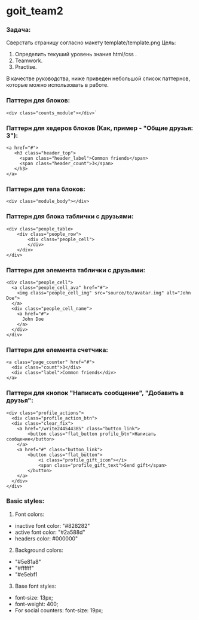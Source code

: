  # goit_team2
### Задача:
Сверстать страницу согласно макету template/template.png
Цель:
1. Определить текуший уровень знания html/css .
2. Teamwork.
3. Practise.

В качестве руководства, ниже приведен небольшой список паттернов, которые можно использовать в работе.


### Паттерн для блоков:
```
<div class="counts_module"></div>`
```
### Паттерн для хедеров блоков (Как, пример - "Общие друзья: 3"):
```
<a href="#">
   <h3 class="header_top">
     <span class="header_label">Common friends</span>
     <span class="header_count">3</span>
   </h3>
</a>
```
### Паттерн для тела блоков:
```
<div class="module_body"></div>
```
### Паттерн для блока таблички с друзьями:
```
<div class="people_table>
    <div class="people_row">
        <div class="people_cell">
        </div>
    </div>
</div>
```
### Паттерн для элемента таблички с друзьями:
```
<div class="people_cell">
  <a class="people_cell_ava" href="#">
    <img class="people_cell_img" src="source/to/avatar.img" alt="John Doe">
  </a>
  <div class="people_cell_name">
    <a href="#">
      John Doe
    </a>
  </div>
</div>
```
### Паттерн для елемента счетчика:
```
<a class="page_counter" href="#">
  <div class="count">3</div>
  <div class="label">Common friends</div>
</a>
```
### Паттерн для кнопок "Написать сообщение", "Добавить в друзья":
```
<div class="profile_actions">
  <div class="profile_action_btn">
  <div class="clear_fix">
    <a href="/write244544385" class="button_link">
        <button class="flat_button profile_btn">Написать сообщение</button>
    </a>
    <a href="#" class="button_link">
        <button class="flat_button">
            <i class="profile_gift_icon"></i>
            <span class="profile_gift_text">Send gift</span>
        </button>
    </a>
  </div>
</div>
```

### Basic styles:
1. Font colors:
 - inactive font color: "#828282"
 - active font color: "#2a588d"
 - headers color: #000000"

2. Background colors:
 - "#5e81a8"
 - "#ffffff"
 - "#e5ebf1

3. Base font styles:
 - font-size: 13px;
 - font-weight: 400;
 - For social counters:
       font-size: 19px;